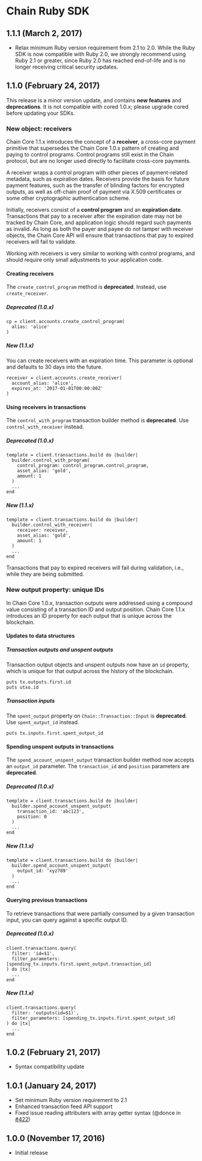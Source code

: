 # Chain Ruby SDK

## 1.1.1 (March 2, 2017)

* Relax minimum Ruby version requirement from 2.1 to 2.0. While the Ruby SDK is now compatible with Ruby 2.0, we strongly recommend using Ruby 2.1 or greater, since Ruby 2.0 has reached end-of-life and is no longer receiving critical security updates.

## 1.1.0 (February 24, 2017)

This release is a minor version update, and contains **new features** and **deprecations**. It is not compatible with cored 1.0.x; please upgrade cored before updating your SDKs.

### New object: receivers

Chain Core 1.1.x introduces the concept of a **receiver**, a cross-core payment primitive that supersedes the Chain Core 1.0.x pattern of creating and paying to control programs. Control programs still exist in the Chain protocol, but are no longer used directly to facilitate cross-core payments.

A receiver wraps a control program with other pieces of payment-related metadata, such as expiration dates. Receivers provide the basis for future payment features, such as the transfer of blinding factors for encrypted outputs, as well as off-chain proof of payment via X.509 certificates or some other cryptographic authentication scheme.

Initially, receivers consist of a **control program** and an **expiration date**. Transactions that pay to a receiver after the expiration date may not be tracked by Chain Core, and application logic should regard such payments as invalid. As long as both the payer and payee do not tamper with receiver objects, the Chain Core API will ensure that transactions that pay to expired receivers will fail to validate.

Working with receivers is very similar to working with control programs, and should require only small adjustments to your application code.

#### Creating receivers

The `create_control_program` method is **deprecated**. Instead, use `create_receiver`.

##### Deprecated (1.0.x)

```
cp = client.accounts.create_control_program(
  alias: 'alice'
)
```

##### New (1.1.x)

You can create receivers with an expiration time. This parameter is optional and defaults to 30 days into the future.

```
receiver = client.accounts.create_receiver(
  account_alias: 'alice',
  expires_at: '2017-01-01T00:00:00Z'
)
```

#### Using receivers in transactions

The `control_with_program` transaction builder method is **deprecated**. Use `control_with_receiver` instead.

##### Deprecated (1.0.x)

```
template = client.transactions.build do |builder|
  builder.control_with_program(
    control_program: control_program.control_program,
    asset_alias: 'gold',
    amount: 1
  )
  ...
end
```

##### New (1.1.x)

```
template = client.transactions.build do |builder|
  builder.control_with_receiver(
    receiver: receiver,
    asset_alias: 'gold',
    amount: 1
  )
  ...
end
```

Transactions that pay to expired receivers will fail during validation, i.e., while they are being submitted.

### New output property: unique IDs

In Chain Core 1.0.x, transaction outputs were addressed using a compound value consisting of a transaction ID and output position. Chain Core 1.1.x introduces an ID property for each output that is unique across the blockchain.

#### Updates to data structures

##### Transaction outputs and unspent outputs

Transaction output objects and unspent outputs now have an `id` property, which is unique for that output across the history of the blockchain.

```
puts tx.outputs.first.id
puts utxo.id
```

##### Transaction inputs

The `spent_output` property on `Chain::Transaction::Input` is **deprecated**. Use `spent_output_id` instead.

```
puts tx.inputs.first.spent_output_id
```

#### Spending unspent outputs in transactions

The `spend_account_unspent_output` transaction builder method now accepts an `output_id` parameter. The `transaction_id` and `position` parameters are **deprecated**.

##### Deprecated (1.0.x)

```
template = client.transactions.build do |builder|
  builder.spend_account_unspent_output(
    transaction_id: 'abc123',
    position: 0
  )
  ...
end
```

##### New (1.1.x)

```
template = client.transactions.build do |builder|
  builder.spend_account_unspent_output(
    output_id: 'xyz789'
  )
  ...
end
```

#### Querying previous transactions

To retrieve transactions that were partially consumed by a given transaction input, you can query against a specific output ID.

##### Deprecated (1.0.x)

```
client.transactions.query(
  filter: 'id=$1',
  filter_parameters: [spending_tx.inputs.first.spent_output.transaction_id]
) do |tx|
  ...
end
```

##### New (1.1.x)

```
client.transactions.query(
  filter: 'outputs(id=$1)',
  filter_parameters: [spending_tx.inputs.first.spent_output_id]
) do |tx|
  ...
end
```

## 1.0.2 (February 21, 2017)

* Syntax compatibility update

## 1.0.1 (January 24, 2017)

* Set minimum Ruby version requirement to 2.1
* Enhanced transaction feed API support
* Fixed issue reading attributers with array getter syntax (@donce in [#422](https://github.com/chain/chain/pull/422))

## 1.0.0 (November 17, 2016)

* Initial release
